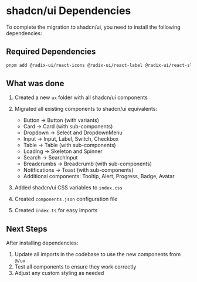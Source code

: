 # shadcn/ui Dependencies

To complete the migration to shadcn/ui, you need to install the following dependencies:

## Required Dependencies

```bash
pnpm add @radix-ui/react-icons @radix-ui/react-label @radix-ui/react-slot @radix-ui/react-dropdown-menu @radix-ui/react-select @radix-ui/react-switch @radix-ui/react-checkbox @radix-ui/react-toast @radix-ui/react-tooltip @radix-ui/react-progress @radix-ui/react-avatar class-variance-authority clsx lucide-react
```

## What was done

1. Created a new `ux` folder with all shadcn/ui components
2. Migrated all existing components to shadcn/ui equivalents:
   - Button → Button (with variants)
   - Card → Card (with sub-components)
   - Dropdown → Select and DropdownMenu
   - Input → Input, Label, Switch, Checkbox
   - Table → Table (with sub-components)
   - Loading → Skeleton and Spinner
   - Search → SearchInput
   - Breadcrumbs → Breadcrumb (with sub-components)
   - Notifications → Toast (with sub-components)
   - Additional components: Tooltip, Alert, Progress, Badge, Avatar

3. Added shadcn/ui CSS variables to `index.css`
4. Created `components.json` configuration file
5. Created `index.ts` for easy imports

## Next Steps

After installing dependencies:
1. Update all imports in the codebase to use the new components from `@/ux`
2. Test all components to ensure they work correctly
3. Adjust any custom styling as needed